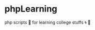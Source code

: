 # phpLearning
php scripts :rocket: for learning college stuffs :cyclone: :dart:

                     
